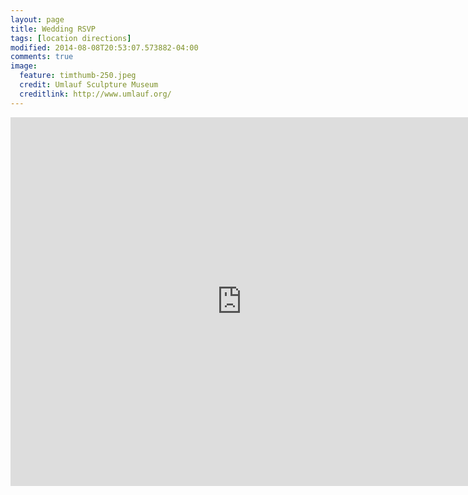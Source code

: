 ```yaml
---
layout: page
title: Wedding RSVP
tags: [location directions]
modified: 2014-08-08T20:53:07.573882-04:00
comments: true
image:
  feature: timthumb-250.jpeg
  credit: Umlauf Sculpture Museum
  creditlink: http://www.umlauf.org/
---
```


<iframe src="https://docs.google.com/forms/d/1KZcUOz0tTzFzMdBnrohOdl7lt66cSpY1-dsmMdJkKh4/viewform?embedded=true" width="740" height="590" frameborder="0" marginheight="0" marginwidth="0">Loading...</iframe>
